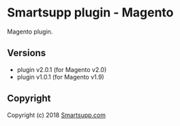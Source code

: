 # Smartsupp plugin - Magento

Magento plugin.

## Versions

* plugin v2.0.1 (for Magento v2.0)
* plugin v1.0.1 (for Magento v1.9)

## Copyright

Copyright (c) 2018 [Smartsupp.com](https://www.smartsupp.com/)